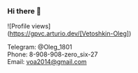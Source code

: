 ### Hi there 👋  

![Profile views]  
(https://gpvc.arturio.dev/[Vetoshkin-Oleg])

Telegram: @Oleg_1801  
Phone: 8-908-908-zero_six-27  
Email: voa2014@gmail.com

<!--
**Vetoshkin-Oleg/Vetoshkin-Oleg** is a ✨ _special_ ✨ repository because its `README.md` (this file) appears on your GitHub profile.

Here are some ideas to get you started:

- 🔭 I’m currently working on ...
- 🌱 I’m currently learning ...
- 👯 I’m looking to collaborate on ...
- 🤔 I’m looking for help with ...
- 💬 Ask me about ...
- 📫 How to reach me: ...
- 😄 Pronouns: ...
- ⚡ Fun fact: ...
-->
